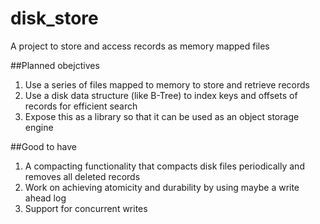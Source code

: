 # disk_store
A project to store and access records as memory mapped files

##Planned obejctives
1. Use a series of files mapped to memory to store and retrieve records
2. Use a disk data structure (like B-Tree) to index keys and offsets of records for efficient search
3. Expose this as a library so that it can be used as an object storage engine

##Good to have
1. A compacting functionality that compacts disk files periodically and removes all deleted records
2. Work on achieving atomicity and durability by using maybe a write ahead log
3. Support for concurrent writes
